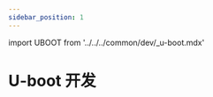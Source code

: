 ```yaml
---
sidebar_position: 1
---
```


import UBOOT from '../../../common/dev/\_u-boot.mdx'

# U-boot 开发

<UBOOT model="Radxa CM3" profile="latest" product="radxa-cm3-io"/>
